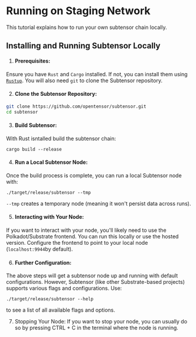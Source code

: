 # Running on Staging Network
This tutorial explains how to run your own subtensor chain locally.

## Installing and Running Subtensor Locally
1. #### Prerequisites:
Ensure you have `Rust` and `Cargo` installed. If not, you can install them using [`Rustup`](https://doc.rust-lang.org/cargo/getting-started/installation.html).
You will also need `git` to clone the Subtensor repository.

2. #### Clone the Subtensor Repository:
```bash
git clone https://github.com/opentensor/subtensor.git
cd subtensor
```

3. #### Build Subtensor:
With Rust isntalled build the subtensor chain:
```
cargo build --release
```

4. #### Run a Local Subtensor Node:
Once the build process is complete, you can run a local Subtensor node with:
```
./target/release/subtensor --tmp
```
`--tmp` creates a temporary node (meaning it won't persist data across runs).

5. #### Interacting with Your Node:
If you want to interact with your node, you'll likely need to use the Polkadot/Substrate frontend. You can run this locally or use the hosted version.
Configure the frontend to point to your local node (`localhost:9944`by default).

6. #### Further Configuration:
The above steps will get a subtensor node up and running with default configurations. However, Subtensor (like other Substrate-based projects) supports various flags and configurations. Use:
```
./target/release/subtensor --help
```
to see a list of all available flags and options.

7. Stopping Your Node:
If you want to stop your node, you can usually do so by pressing CTRL + C in the terminal where the node is running.
